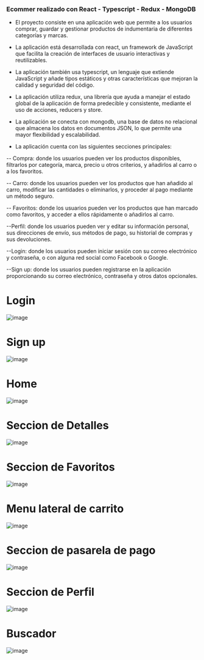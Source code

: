 <h3>Ecommer realizado con React - Typescript - Redux - MongoDB</h3>

- El proyecto consiste en una aplicación web que permite a los usuarios comprar, guardar y gestionar productos de indumentaria de diferentes categorías y marcas.

- La aplicación está desarrollada con react, un framework de JavaScript que facilita la creación de interfaces de usuario interactivas y reutilizables.

- La aplicación también usa typescript, un lenguaje que extiende JavaScript y añade tipos estáticos y otras características que mejoran la calidad y seguridad del código.

- La aplicación utiliza redux, una librería que ayuda a manejar el estado global de la aplicación de forma predecible y consistente, mediante el uso de acciones, reducers y store.

- La aplicación se conecta con mongodb, una base de datos no relacional que almacena los datos en documentos JSON, lo que permite una mayor flexibilidad y escalabilidad.

- La aplicación cuenta con las siguientes secciones principales:

-- Compra: donde los usuarios pueden ver los productos disponibles, filtrarlos por categoría, marca, precio u otros criterios, y añadirlos al carro o a los favoritos.

-- Carro: donde los usuarios pueden ver los productos que han añadido al carro, modificar las cantidades o eliminarlos, y proceder al pago mediante un método seguro.

-- Favoritos: donde los usuarios pueden ver los productos que han marcado como favoritos, y acceder a ellos rápidamente o añadirlos al carro.

--Perfil: donde los usuarios pueden ver y editar su información personal, sus direcciones de envío, sus métodos de pago, su historial de compras y sus devoluciones.

--Login: donde los usuarios pueden iniciar sesión con su correo electrónico y contraseña, o con alguna red social como Facebook o Google.

--Sign up: donde los usuarios pueden registrarse en la aplicación proporcionando su correo electrónico, contraseña y otros datos opcionales.

# Login
![image](https://user-images.githubusercontent.com/99273526/227743687-e8c84a1a-0821-4558-8292-ba21c08dc43f.png)

# Sign up
![image](https://user-images.githubusercontent.com/99273526/227743713-3340349d-96b6-4fac-90ff-08be0c08aa08.png)

# Home
![image](https://user-images.githubusercontent.com/99273526/227743349-f39d2064-ba4d-49b5-8ca3-055c4773073f.png)

# Seccion de Detalles
![image](https://user-images.githubusercontent.com/99273526/227743391-20b20d58-ac56-4df9-a4fb-44309232b503.png)

# Seccion de Favoritos
![image](https://user-images.githubusercontent.com/99273526/227743460-37ec2a30-bab0-4359-834e-5e4162db247e.png)

# Menu lateral de carrito
![image](https://user-images.githubusercontent.com/99273526/227743517-9d4165ba-32b5-423b-847b-6d2f571e4c2b.png)

# Seccion de pasarela de pago 
![image](https://user-images.githubusercontent.com/99273526/227743591-da86264d-a0b1-40cc-9e4c-53fd960be0d2.png)

# Seccion de Perfil 
![image](https://user-images.githubusercontent.com/99273526/227743643-cbbb95b9-5b11-4cf4-9bee-aca1131fb93d.png)

# Buscador 
![image](https://user-images.githubusercontent.com/99273526/227743659-12ab4838-b2f4-4876-8cd4-0fb1516ef81c.png)


